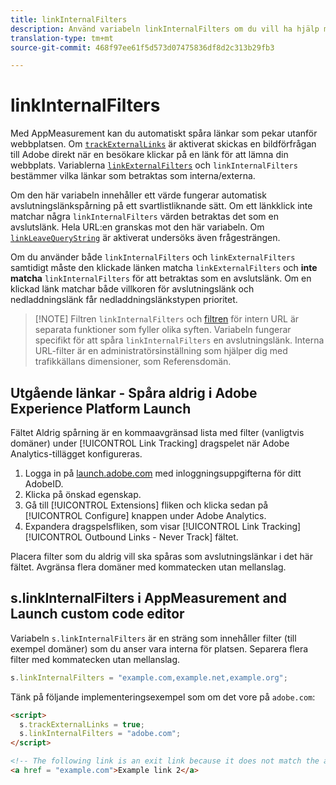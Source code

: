 ```yaml
---
title: linkInternalFilters
description: Använd variabeln linkInternalFilters om du vill ha hjälp med automatisk spårning av avslutningslänk.
translation-type: tm+mt
source-git-commit: 468f97ee61f5d573d07475836df8d2c313b29fb3

---
```



# linkInternalFilters

Med AppMeasurement kan du automatiskt spåra länkar som pekar utanför webbplatsen. Om [`trackExternalLinks`](trackexternallinks.md) är aktiverat skickas en bildförfrågan till Adobe direkt när en besökare klickar på en länk för att lämna din webbplats. Variablerna [`linkExternalFilters`](linkexternalfilters.md) och `linkInternalFilters` bestämmer vilka länkar som betraktas som interna/externa.

Om den här variabeln innehåller ett värde fungerar automatisk avslutningslänkspårning på ett svartlistliknande sätt. Om ett länkklick inte matchar några `linkInternalFilters` värden betraktas det som en avslutslänk. Hela URL:en granskas mot den här variabeln. Om [`linkLeaveQueryString`](linkleavequerystring.md) är aktiverat undersöks även frågesträngen.

Om du använder både `linkInternalFilters` och `linkExternalFilters` samtidigt måste den klickade länken matcha `linkExternalFilters` och **inte matcha** `linkInternalFilters` för att betraktas som en avslutslänk. Om en klickad länk matchar både villkoren för avslutningslänk och nedladdningslänk får nedladdningslänkstypen prioritet.

> [!NOTE] Filtren `linkInternalFilters` och [filtren](/help/admin/admin/internal-url-filter-admin.md) för intern URL är separata funktioner som fyller olika syften. Variabeln fungerar specifikt för att spåra `linkInternalFilters` en avslutningslänk. Interna URL-filter är en administratörsinställning som hjälper dig med trafikkällans dimensioner, som Referensdomän.

## Utgående länkar - Spåra aldrig i Adobe Experience Platform Launch

Fältet Aldrig spårning är en kommaavgränsad lista med filter (vanligtvis domäner) under [!UICONTROL Link Tracking] dragspelet när Adobe Analytics-tillägget konfigureras.

1. Logga in på [launch.adobe.com](https://launch.adobe.com) med inloggningsuppgifterna för ditt AdobeID.
2. Klicka på önskad egenskap.
3. Gå till [!UICONTROL Extensions] fliken och klicka sedan på [!UICONTROL Configure] knappen under Adobe Analytics.
4. Expandera dragspelsfliken, som visar [!UICONTROL Link Tracking] [!UICONTROL Outbound Links - Never Track] fältet.

Placera filter som du aldrig vill ska spåras som avslutningslänkar i det här fältet. Avgränsa flera domäner med kommatecken utan mellanslag.

## s.linkInternalFilters i AppMeasurement and Launch custom code editor

Variabeln `s.linkInternalFilters` är en sträng som innehåller filter (till exempel domäner) som du anser vara interna för platsen. Separera flera filter med kommatecken utan mellanslag.

```js
s.linkInternalFilters = "example.com,example.net,example.org";
```

Tänk på följande implementeringsexempel som om det vore på `adobe.com`:

```html
<script>
  s.trackExternalLinks = true;
  s.linkInternalFilters = "adobe.com";
</script>

<!-- The following link is an exit link because it does not match the anything under linkInternalFilters -->
<a href = "example.com">Example link 2</a>
```
